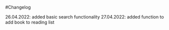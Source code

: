 #Changelog

26.04.2022: added basic search functionality
27.04.2022: added function to add book to reading list
